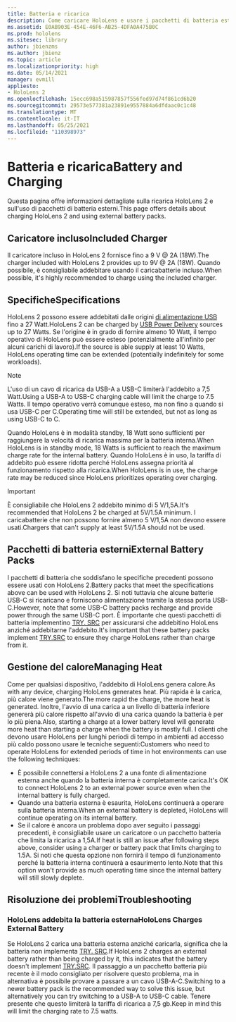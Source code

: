 ```yaml
---
title: Batteria e ricarica
description: Come caricare HoloLens e usare i pacchetti di batteria esterni.
ms.assetid: E0AB903E-454E-46F6-AB25-4DFA0A475B0C
ms.prod: hololens
ms.sitesec: library
author: jbienzms
ms.author: jbienz
ms.topic: article
ms.localizationpriority: high
ms.date: 05/14/2021
manager: evmill
appliesto:
- HoloLens 2
ms.openlocfilehash: 15ecc698a515987857f556fed97d74f861cd6b20
ms.sourcegitcommit: 29573e577381a23891e9557884a6dfdaac0c1c48
ms.translationtype: MT
ms.contentlocale: it-IT
ms.lasthandoff: 05/25/2021
ms.locfileid: "110398973"
---
```

# <a name="battery-and-charging"></a><span data-ttu-id="fa528-103">Batteria e ricarica</span><span class="sxs-lookup"><span data-stu-id="fa528-103">Battery and Charging</span></span>

<span data-ttu-id="fa528-104">Questa pagina offre informazioni dettagliate sulla ricarica HoloLens 2 e sull'uso di pacchetti di batteria esterni.</span><span class="sxs-lookup"><span data-stu-id="fa528-104">This page offers details about charging HoloLens 2 and using external battery packs.</span></span>

## <a name="included-charger"></a><span data-ttu-id="fa528-105">Caricatore incluso</span><span class="sxs-lookup"><span data-stu-id="fa528-105">Included Charger</span></span>

<span data-ttu-id="fa528-106">Il caricatore incluso in HoloLens 2 fornisce fino a 9 V @ 2A (18W).</span><span class="sxs-lookup"><span data-stu-id="fa528-106">The charger included with HoloLens 2 provides up to 9V @ 2A (18W).</span></span> <span data-ttu-id="fa528-107">Quando possibile, è consigliabile addebitare usando il caricabatterie incluso.</span><span class="sxs-lookup"><span data-stu-id="fa528-107">When possible, it's highly recommended to charge using the included charger.</span></span>  

## <a name="specifications"></a><span data-ttu-id="fa528-108">Specifiche</span><span class="sxs-lookup"><span data-stu-id="fa528-108">Specifications</span></span>

<span data-ttu-id="fa528-109">HoloLens 2 possono essere addebitati dalle origini [di alimentazione USB](https://www.usb.org/usb-charger-pd) fino a 27 Watt.</span><span class="sxs-lookup"><span data-stu-id="fa528-109">HoloLens 2 can be charged by [USB Power Delivery](https://www.usb.org/usb-charger-pd) sources up to 27 Watts.</span></span> <span data-ttu-id="fa528-110">Se l'origine è in grado di fornire almeno 10 Watt, il tempo operativo di HoloLens può essere esteso (potenzialmente all'infinito per alcuni carichi di lavoro).</span><span class="sxs-lookup"><span data-stu-id="fa528-110">If the source is able supply at least 10 Watts, HoloLens operating time can be extended (potentially indefinitely for some workloads).</span></span> 

> [!NOTE]
> <span data-ttu-id="fa528-111">L'uso di un cavo di ricarica da USB-A a USB-C limiterà l'addebito a 7,5 Watt.</span><span class="sxs-lookup"><span data-stu-id="fa528-111">Using a USB-A to USB-C charging cable will limit the charge to 7.5 Watts.</span></span> <span data-ttu-id="fa528-112">Il tempo operativo verrà comunque esteso, ma non fino a quando si usa USB-C per C.</span><span class="sxs-lookup"><span data-stu-id="fa528-112">Operating time will still be extended, but not as long as using USB-C to C.</span></span>

<span data-ttu-id="fa528-113">Quando HoloLens è in modalità standby, 18 Watt sono sufficienti per raggiungere la velocità di ricarica massima per la batteria interna.</span><span class="sxs-lookup"><span data-stu-id="fa528-113">When HoloLens is in standby mode, 18 Watts is sufficient to reach the maximum charge rate for the internal battery.</span></span> <span data-ttu-id="fa528-114">Quando HoloLens è in uso, la tariffa di addebito può essere ridotta perché HoloLens assegna priorità al funzionamento rispetto alla ricarica.</span><span class="sxs-lookup"><span data-stu-id="fa528-114">When HoloLens is in use, the charge rate may be reduced since HoloLens prioritizes operating over charging.</span></span>

> [!IMPORTANT]
> <span data-ttu-id="fa528-115">È consigliabile che HoloLens 2 addebito minimo di 5 V/1,5A.</span><span class="sxs-lookup"><span data-stu-id="fa528-115">It's recommended that HoloLens 2 be charged at 5V/1.5A minimum.</span></span> <span data-ttu-id="fa528-116">I caricabatterie che non possono fornire almeno 5 V/1,5A non devono essere usati.</span><span class="sxs-lookup"><span data-stu-id="fa528-116">Chargers that can't supply at least 5V/1.5A should not be used.</span></span> 

## <a name="external-battery-packs"></a><span data-ttu-id="fa528-117">Pacchetti di batteria esterni</span><span class="sxs-lookup"><span data-stu-id="fa528-117">External Battery Packs</span></span>

<span data-ttu-id="fa528-118">I pacchetti di batteria che soddisfano le specifiche precedenti possono essere usati con HoloLens 2.</span><span class="sxs-lookup"><span data-stu-id="fa528-118">Battery packs that meet the specifications above can be used with HoloLens 2.</span></span> <span data-ttu-id="fa528-119">Si noti tuttavia che alcune batterie USB-C si ricaricano e forniscono alimentazione tramite la stessa porta USB-C.</span><span class="sxs-lookup"><span data-stu-id="fa528-119">However, note that some USB-C battery packs recharge and provide power through the same USB-C port.</span></span> <span data-ttu-id="fa528-120">È importante che questi pacchetti di batteria implementino [TRY. SRC](https://usb.org/document-library/usb-type-cr-cable-and-connector-specification-revision-20) per assicurarsi che addebitino HoloLens anziché addebitarne l'addebito.</span><span class="sxs-lookup"><span data-stu-id="fa528-120">It's important that these battery packs implement [TRY.SRC](https://usb.org/document-library/usb-type-cr-cable-and-connector-specification-revision-20) to ensure they charge HoloLens rather than charge from it.</span></span> 

## <a name="managing-heat"></a><span data-ttu-id="fa528-121">Gestione del calore</span><span class="sxs-lookup"><span data-stu-id="fa528-121">Managing Heat</span></span>

<span data-ttu-id="fa528-122">Come per qualsiasi dispositivo, l'addebito di HoloLens genera calore.</span><span class="sxs-lookup"><span data-stu-id="fa528-122">As with any device, charging HoloLens generates heat.</span></span> <span data-ttu-id="fa528-123">Più rapida è la carica, più calore viene generato.</span><span class="sxs-lookup"><span data-stu-id="fa528-123">The more rapid the charge, the more heat is generated.</span></span> <span data-ttu-id="fa528-124">Inoltre, l'avvio di una carica a un livello di batteria inferiore genererà più calore rispetto all'avvio di una carica quando la batteria è per lo più piena.</span><span class="sxs-lookup"><span data-stu-id="fa528-124">Also, starting a charge at a lower battery level will generate more heat than starting a charge when the battery is mostly full.</span></span> <span data-ttu-id="fa528-125">I clienti che devono usare HoloLens per lunghi periodi di tempo in ambienti ad accesso più caldo possono usare le tecniche seguenti:</span><span class="sxs-lookup"><span data-stu-id="fa528-125">Customers who need to operate HoloLens for extended periods of time in hot environments can use the following techniques:</span></span>

- <span data-ttu-id="fa528-126">È possibile connettersi a HoloLens 2 a una fonte di alimentazione esterna anche quando la batteria interna è completamente carica.</span><span class="sxs-lookup"><span data-stu-id="fa528-126">It's OK to connect HoloLens 2 to an external power source even when the internal battery is fully charged.</span></span>
- <span data-ttu-id="fa528-127">Quando una batteria esterna è esaurita, HoloLens continuerà a operare sulla batteria interna.</span><span class="sxs-lookup"><span data-stu-id="fa528-127">When an external battery is depleted, HoloLens will continue operating on its internal battery.</span></span>    
- <span data-ttu-id="fa528-128">Se il calore è ancora un problema dopo aver seguito i passaggi precedenti, è consigliabile usare un caricatore o un pacchetto batteria che limita la ricarica a 1,5A.</span><span class="sxs-lookup"><span data-stu-id="fa528-128">If heat is still an issue after following steps above, consider using a charger or battery pack that limits charging to 1.5A.</span></span> <span data-ttu-id="fa528-129">Si noti che questa opzione non fornirà il tempo di funzionamento perché la batteria interna continuerà a esaurimento lento.</span><span class="sxs-lookup"><span data-stu-id="fa528-129">Note that this option won't provide as much operating time since the internal battery will still slowly deplete.</span></span>

## <a name="troubleshooting"></a><span data-ttu-id="fa528-130">Risoluzione dei problemi</span><span class="sxs-lookup"><span data-stu-id="fa528-130">Troubleshooting</span></span>


### <a name="hololens-charges-external-battery"></a><span data-ttu-id="fa528-131">HoloLens addebita la batteria esterna</span><span class="sxs-lookup"><span data-stu-id="fa528-131">HoloLens Charges External Battery</span></span>
<span data-ttu-id="fa528-132">Se HoloLens 2 carica una batteria esterna anziché caricarla, significa che la batteria non implementa [TRY. SRC](https://usb.org/document-library/usb-type-cr-cable-and-connector-specification-revision-20).</span><span class="sxs-lookup"><span data-stu-id="fa528-132">If HoloLens 2 charges an external battery rather than being charged by it, this indicates that the battery doesn't implement [TRY.SRC](https://usb.org/document-library/usb-type-cr-cable-and-connector-specification-revision-20).</span></span> <span data-ttu-id="fa528-133">Il passaggio a un pacchetto batteria più recente è il modo consigliato per risolvere questo problema, ma in alternativa è possibile provare a passare a un cavo USB-A-C.</span><span class="sxs-lookup"><span data-stu-id="fa528-133">Switching to a newer battery pack is the recommended way to solve this issue, but alternatively you can try switching to a USB-A to USB-C cable.</span></span> <span data-ttu-id="fa528-134">Tenere presente che questo limiterà la tariffa di ricarica a 7,5 gb.</span><span class="sxs-lookup"><span data-stu-id="fa528-134">Keep in mind this will limit the charging rate to 7.5 watts.</span></span>
